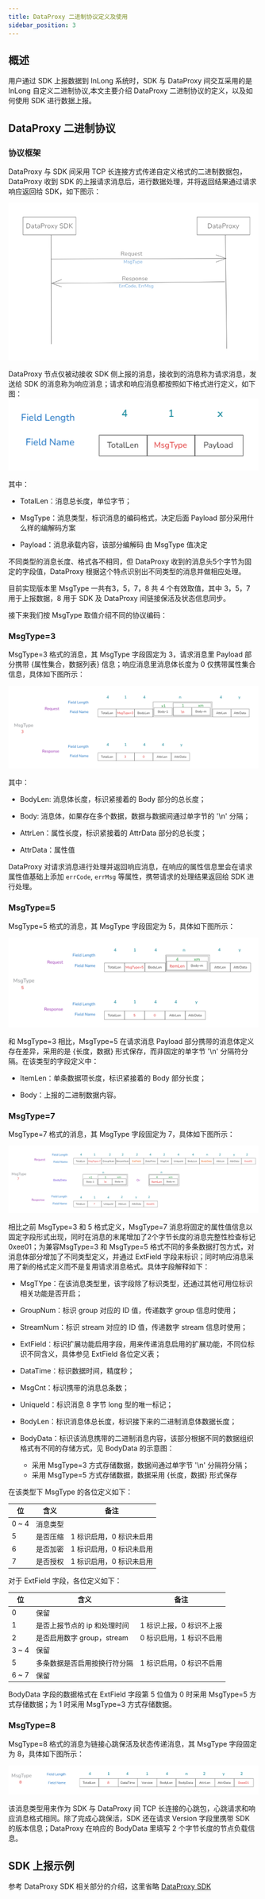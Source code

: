 ```yaml
---
title: DataProxy 二进制协议定义及使用
sidebar_position: 3
---
```


## 概述

用户通过 SDK 上报数据到 InLong 系统时，SDK 与 DataProxy 间交互采用的是 InLong 自定义二进制协议,本文主要介绍 DataProxy 二进制协议的定义，以及如何使用 SDK 进行数据上报。

## DataProxy 二进制协议

### 协议框架

DataProxy 与 SDK 间采用 TCP 长连接方式传递自定义格式的二进制数据包，DataProxy 收到 SDK 的上报请求消息后，进行数据处理，并将返回结果通过请求响应返回给 SDK，如下图示：

![DataProxy Rpc](img/dataproxy_rpc.png)

DataProxy 节点仅被动接收 SDK 侧上报的消息，接收到的消息称为请求消息，发送给 SDK 的消息称为响应消息；请求和响应消息都按照如下格式进行定义，如下图：
![DataProxy binary frame](img/dataproxy_rpc_msg_frame.png)

其中：

- TotalLen：消息总长度，单位字节；

- MsgType：消息类型，标识消息的编码格式，决定后面 Payload 部分采用什么样的编解码方案

- Payload：消息承载内容，该部分编解码 由 MsgType 值决定

不同类型的消息长度、格式各不相同，但 DataProxy 收到的消息头5个字节为固定的字段值，DataProxy 根据这个特点识别出不同类型的消息并做相应处理。

目前实现版本里 MsgType 一共有3，5，7，8 共 4 个有效取值，其中 3，5，7 用于上报数据，8 用于 SDK 及 DataProxy 间链接保活及状态信息同步。

接下来我们按 MsgType 取值介绍不同的协议编码：

### MsgType=3

MsgType=3 格式的消息，其 MsgType 字段固定为 3，请求消息里 Payload 部分携带 {属性集合，数据列表} 信息；响应消息里消息体长度为 0 仅携带属性集合信息，具体如下图所示：

![MsgType=3](img/dataproxy_rpc_msgtype3.png)

其中：

- BodyLen: 消息体长度，标识紧接着的 Body 部分的总长度；

- Body: 消息体，如果存在多个数据，数据与数据间通过单字节的 '\n' 分隔；

- AttrLen：属性长度，标识紧接着的 AttrData 部分的总长度；

- AttrData：属性值

DataProxy 对请求消息进行处理并返回响应消息，在响应的属性信息里会在请求属性值基础上添加 `errCode`, `errMsg` 等属性，携带请求的处理结果返回给 SDK 进行处理。

### MsgType=5

MsgType=5 格式的消息，其 MsgType 字段固定为 5，具体如下图所示：

![MsgType=5](img/dataproxy_rpc_msgtype5.png)

和 MsgType=3 相比，MsgType=5 在请求消息 Payload 部分携带的消息体定义存在差异，采用的是 {长度，数据} 形式保存，而非固定的单字节 '\n' 分隔符分隔。在该类型的字段定义中：

- ItemLen：单条数据项长度，标识紧接着的 Body 部分长度；

- Body：上报的二进制数据内容。


### MsgType=7

MsgType=7 格式的消息，其 MsgType 字段固定为 7，具体如下图所示：

![MsgType=7](img/dataproxy_rpc_msgtype7.png)

相比之前 MsgType=3 和 5 格式定义，MsgType=7 消息将固定的属性值信息以固定字段形式出现，同时在消息的末尾增加了2个字节长度的消息完整性检查标记 0xee01；为兼容MsgType=3 和 MsgType=5 格式不同的多条数据打包方式，对消息体部分增加了不同类型定义，并通过 ExtField 字段来标识；同时响应消息采用了新的格式定义而不是复用请求消息格式。具体字段解释如下：

- MsgTYpe：在该消息类型里，该字段除了标识类型，还通过其他可用位标识相关功能是否开启；

- GroupNum：标识 group 对应的 ID 值，传递数字 group 信息时使用；

- StreamNum：标识 stream 对应的 ID 值，传递数字 stream 信息时使用；

- ExtField：标识扩展功能启用字段，用来传递消息启用的扩展功能，不同位标识不同含义，具体参见 ExtField 各位定义表；

- DataTime：标识数据时间，精度秒；

- MsgCnt：标识携带的消息总条数；

- UniqueId：标识消息 8 字节 long 型的唯一标记；

- BodyLen：标识消息体总长度，标识接下来的二进制消息体数据长度；

- BodyData：标识该消息携带的二进制消息内容，该部分根据不同的数据组织格式有不同的存储方式，见 BodyData 的示意图：

  - 采用 MsgType=3 方式存储数据，数据间通过单字节 '\n' 分隔符分隔；
  - 采用 MsgType=5 方式存储数据，数据采用 {长度，数据} 形式保存

在该类型下 MsgType 的各位定义如下：

| 位     | 含义             | 备注             |
|-------|----------------|----------------|
| 0 ~ 4 | 消息类型           |                |
| 5     | 是否压缩           | 1 标识启用，0 标识未启用 |
| 6     | 是否加密           | 1 标识启用，0 标识未启用 |
| 7     | 是否授权           | 1 标识启用，0 标识未启用 |

对于 ExtField 字段，各位定义如下：

| 位     | 含义                  | 备注             |
|-------|---------------------|----------------|
| 0     | 保留                  |                |
| 1     | 是否上报节点的 ip 和处理时间    | 1 标识上报，0 标识不上报 |
| 2     | 是否启用数字 group，stream | 0 标识启用，1 标识不启用 |
| 3 ~ 4 | 保留                  |                |
| 5     | 多条数据是否启用按换行符分隔      | 1 标识启用，0 标识不启用 |
| 6 ~ 7 | 保留                  |                |

BodyData 字段的数据格式在 ExtField 字段第 5 位值为 0 时采用 MsgType=5 方式存储数据；为 1 时采用 MsgType=3 方式存储数据。

### MsgType=8

MsgType=8 格式的消息为链接心跳保活及状态传递消息，其 MsgType 字段固定为 8，具体如下图所示：

![MsgType=8](img/dataproxy_rpc_msgtype8.png)

该消息类型用来作为 SDK 与 DataProxy 间 TCP 长连接的心跳包，心跳请求和响应消息格式相同。除了完成心跳保活，SDK 还在请求 Version 字段里携带 SDK 的版本信息；DataProxy 在响应的 BodyData 里填写 2 个字节长度的节点负载信息。

## SDK 上报示例
参考 DataProxy SDK 相关部分的介绍，这里省略
[DataProxy SDK](../../sdk/dataproxy-sdk/java.md)